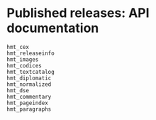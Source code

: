 # Published releases: API documentation


```@docs
hmt_cex
hmt_releaseinfo
hmt_images
hmt_codices
hmt_textcatalog
hmt_diplomatic
hmt_normalized
hmt_dse
hmt_commentary
hmt_pageindex
hmt_paragraphs
```